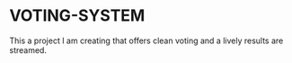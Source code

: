 # VOTING-SYSTEM
This a project I am creating that offers clean voting and a lively results are streamed.
